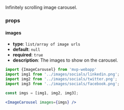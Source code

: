Infinitely scrolling image carousel. 

### props
#### images
- **type**: `list/array of image urls`
- **default**: `null`
- **required**: `true`
- **description**: The images to show on the carousel.

```jsx
import {ImageCarousel} from 'mvp-webapp'
import img1 from '../images/socials/linkedin.png';
import img2 from '../images/socials/twitter.png';
import img3 from '../images/socials/facebook.png';

const imgs = [img1, img2, img3];

<ImageCarousel images={imgs} />

```